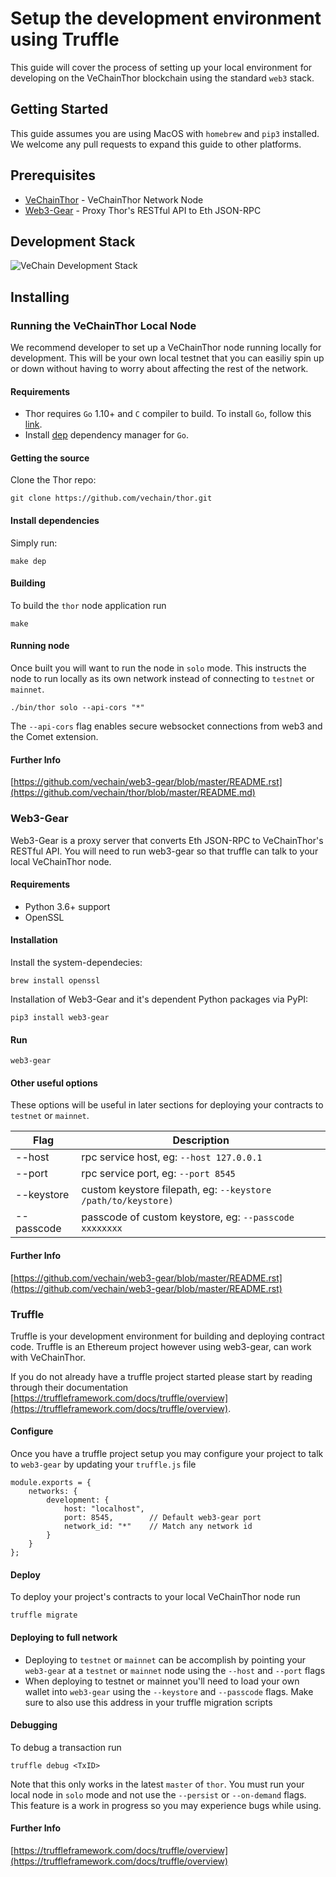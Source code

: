 # Setup the development environment using Truffle
This guide will cover the process of setting up your local environment for developing on the VeChainThor blockchain using the standard `web3` stack.

## Getting Started

This guide assumes you are using MacOS with `homebrew` and `pip3` installed. We welcome any pull requests to expand this guide to other platforms.

## Prerequisites

- [VeChainThor](https://github.com/vechain/thor) - VeChainThor Network Node
- [Web3-Gear](https://github.com/vechain/web3-gear) - Proxy Thor's RESTful API to Eth JSON-RPC

## Development Stack

![VeChain Development Stack](https://files.readme.io/9aa24f6-development-stack.jpg)

## Installing

### Running the VeChainThor Local Node

We recommend developer to set up a VeChainThor node running locally for development. This will be your own local testnet that you can easiliy spin up or down without having to worry about affecting the rest of the network. 

#### Requirements

- Thor requires `Go` 1.10+ and `C` compiler to build. To install `Go`, follow this [link](https://golang.org/doc/install). 
- Install [dep](https://github.com/golang/dep) dependency manager for `Go`.

#### Getting the source

Clone the Thor repo:

    git clone https://github.com/vechain/thor.git

#### Install dependencies

Simply run:

    make dep

#### Building

To build the `thor` node application run
```
make
```

#### Running node

Once built you will want to run the node in `solo` mode. This instructs the node to run locally as its own network instead of connecting to `testnet` or `mainnet`.
```
./bin/thor solo --api-cors "*"
```

The `--api-cors` flag enables secure websocket connections from web3 and the Comet extension.


#### Further Info

[https://github.com/vechain/web3-gear/blob/master/README.rst](https://github.com/vechain/thor/blob/master/README.md)

### Web3-Gear

Web3-Gear is a proxy server that converts Eth JSON-RPC to VeChainThor's RESTful API. You will need to run web3-gear so that truffle can talk to your local VeChainThor node.

#### Requirements

- Python 3.6+ support
- OpenSSL

#### Installation

Install the system-dependecies:

    brew install openssl

Installation of Web3-Gear and it's dependent Python packages via PyPI:

    pip3 install web3-gear

####  Run

    web3-gear

#### Other useful options

These options will be useful in later sections for deploying your contracts to `testnet` or `mainnet`.

| Flag       | Description                                                   |
| ---------- | ------------------------------------------------------------- |
| --host     | rpc service host, eg: `--host 127.0.0.1`                      |
| --port     | rpc service port, eg: `--port 8545`                           |
| --keystore | custom keystore filepath, eg: `--keystore /path/to/keystore)` |
| --passcode | passcode of custom keystore, eg: `--passcode xxxxxxxx`        |

#### Further Info

[https://github.com/vechain/web3-gear/blob/master/README.rst](https://github.com/vechain/web3-gear/blob/master/README.rst)

### Truffle

Truffle is your development environment for building and deploying contract code. Truffle is an Ethereum project however using web3-gear, can work with VeChainThor.

If you do not already have a truffle project started please start by reading through their documentation [https://truffleframework.com/docs/truffle/overview](https://truffleframework.com/docs/truffle/overview).

#### Configure

Once you have a truffle project setup you may configure your project to talk to `web3-gear` by updating your `truffle.js` file

    module.exports = {
        networks: {
            development: {
                host: "localhost",
                port: 8545,        // Default web3-gear port
                network_id: "*"    // Match any network id
            }
        }
    };

#### Deploy

To deploy your project's contracts to your local VeChainThor node run

    truffle migrate

#### Deploying to full network

- Deploying to `testnet` or `mainnet` can be accomplish by pointing your `web3-gear` at a `testnet` or `mainnet` node using the `--host` and `--port` flags
- When deploying to testnet or mainnet you'll need to load your own wallet into `web3-gear` using the `--keystore` and `--passcode` flags. Make sure to also use this address in your truffle migration scripts

#### Debugging

To debug a transaction run
```
truffle debug <TxID>
```

Note that this only works in the latest `master` of `thor`. You must run your local node in `solo` mode and not use the `--persist` or `--on-demand` flags. This feature is a work in progress so you may experience bugs while using.

#### Further Info

[https://truffleframework.com/docs/truffle/overview](https://truffleframework.com/docs/truffle/overview)